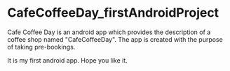 # CafeCoffeeDay_firstAndroidProject
Cafe Coffee Day is an android app which provides the description of a coffee shop named "CafeCoffeeDay".
The app is created with the purpose of taking pre-bookings. 

It is my first android app. Hope you like it.
